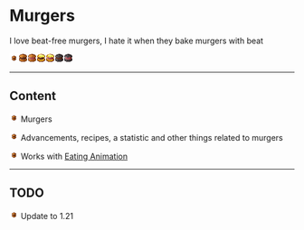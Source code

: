 # Murgers
I love beat-free murgers, I hate it when they bake murgers with beat

![Mite-Sized Murger](./src/main/resources/assets/murgers/textures/item/mitesizedmurger.png)![MeefMurger](./src/main/resources/assets/murgers/textures/item/meefmurger.png)![Beat-Free Murger](./src/main/resources/assets/murgers/textures/item/beatfreemurger.png)![Golden MeefMurger](./src/main/resources/assets/murgers/textures/item/golden_meefmurger.png)![Golden Beat-Free Murger](./src/main/resources/assets/murgers/textures/item/golden_beatfreemurger.png)![Netherite MeefMurger](./src/main/resources/assets/murgers/textures/item/netherite_meefmurger.png)![Netherite Beat-Free Murger](./src/main/resources/assets/murgers/textures/item/netherite_beatfreemurger.png)

---

## Content
![Mite-Sized Murger](./src/main/resources/assets/murgers/textures/item/mitesizedmurger.png) Murgers

![Mite-Sized Murger](./src/main/resources/assets/murgers/textures/item/mitesizedmurger.png) Advancements, recipes, a statistic and other things related to murgers

![Mite-Sized Murger](./src/main/resources/assets/murgers/textures/item/mitesizedmurger.png) Works with [Eating Animation](https://modrinth.com/mod/eating-animation)

---

## TODO

![Mite-Sized Murger](./src/main/resources/assets/murgers/textures/item/mitesizedmurger.png) Update to 1.21
